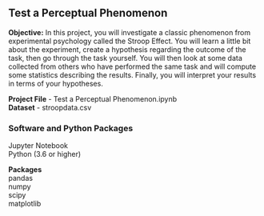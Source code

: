 ## Test a Perceptual Phenomenon  

**Objective:** In this project, you will investigate a classic phenomenon from experimental psychology called the Stroop Effect. You will learn a little bit about the experiment, create a hypothesis regarding the outcome of the task, then go through the task yourself. You will then look at some data collected from others who have performed the same task and will compute some statistics describing the results. Finally, you will interpret your results in terms of your hypotheses.    
  
**Project File** - Test a Perceptual Phenomenon.ipynb  
**Dataset** - stroopdata.csv  

### Software and Python Packages 
Jupyter Notebook  
Python (3.6 or higher)    

**Packages**  
pandas  
numpy  
scipy  
matplotlib  

